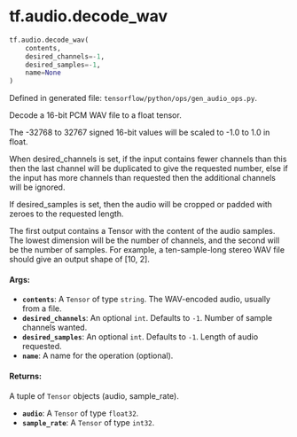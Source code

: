 <div itemscope itemtype="http://developers.google.com/ReferenceObject">
<meta itemprop="name" content="tf.audio.decode_wav" />
<meta itemprop="path" content="Stable" />
</div>

# tf.audio.decode_wav

``` python
tf.audio.decode_wav(
    contents,
    desired_channels=-1,
    desired_samples=-1,
    name=None
)
```



Defined in generated file: `tensorflow/python/ops/gen_audio_ops.py`.

Decode a 16-bit PCM WAV file to a float tensor.

The -32768 to 32767 signed 16-bit values will be scaled to -1.0 to 1.0 in float.

When desired_channels is set, if the input contains fewer channels than this
then the last channel will be duplicated to give the requested number, else if
the input has more channels than requested then the additional channels will be
ignored.

If desired_samples is set, then the audio will be cropped or padded with zeroes
to the requested length.

The first output contains a Tensor with the content of the audio samples. The
lowest dimension will be the number of channels, and the second will be the
number of samples. For example, a ten-sample-long stereo WAV file should give an
output shape of [10, 2].

#### Args:

* <b>`contents`</b>: A `Tensor` of type `string`.
    The WAV-encoded audio, usually from a file.
* <b>`desired_channels`</b>: An optional `int`. Defaults to `-1`.
    Number of sample channels wanted.
* <b>`desired_samples`</b>: An optional `int`. Defaults to `-1`.
    Length of audio requested.
* <b>`name`</b>: A name for the operation (optional).


#### Returns:

A tuple of `Tensor` objects (audio, sample_rate).

* <b>`audio`</b>: A `Tensor` of type `float32`.
* <b>`sample_rate`</b>: A `Tensor` of type `int32`.